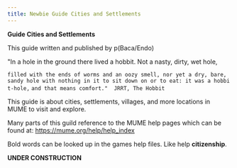 ```yaml
---
title: Newbie Guide Cities and Settlements
---
```


**Guide Cities and Settlements**

This guide written and published by p(Baca/Endo)

"In a hole in the ground there lived a hobbit. Not a nasty, dirty, wet
hole,

`filled with the ends of worms and an oozy smell, nor yet a dry, bare,`
`sandy hole with nothing in it to sit down on or to eat: it was a hobbit-hole,`
`and that means comfort."  JRRT, The Hobbit`

This guide is about cities, settlements, villages, and more locations in
MUME to visit and explore.

Many parts of this guild reference to the MUME help pages which can be
found at: <https://mume.org/help/help_index>

Bold words can be looked up in the games help files. Like help
**citizenship**.

**UNDER CONSTRUCTION**